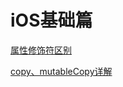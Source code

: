 # iOS基础篇

[属性修饰符区别](https://github.com/yuximin/Notes/blob/master/iOS/%E5%9F%BA%E7%A1%80%E7%AF%87/%E5%B1%9E%E6%80%A7%E4%BF%AE%E9%A5%B0%E7%AC%A6.md)

[copy、mutableCopy详解](https://github.com/yuximin/Notes/blob/master/iOS/%E5%9F%BA%E7%A1%80%E7%AF%87/copy%E3%80%81mutableCopy%E8%AF%A6%E8%A7%A3.md)
